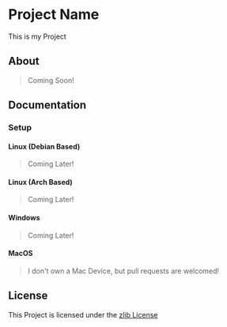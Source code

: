 # Project Name
This is my Project

## About
> Coming Soon!

## Documentation

### Setup

#### Linux (Debian Based)

> Coming Later!

#### Linux (Arch Based)

> Coming Later!

#### Windows

> Coming Later!

#### MacOS

> I don't own a Mac Device, but pull requests are welcomed!

## License

This Project is licensed under the [zlib License](https://opensource.org/license/zlib-license-php/)
